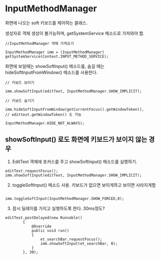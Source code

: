 # InputMethodManager  

화면에 나오는 soft 키보드를 제어하는 클래스.  

생성자로 객체 생성이 불가능하며, getSystemService 메소드로 가져와야 함.  


```
//InputMethodManager 객체 가져오기

InputMethodManager imm = (InputMethodManager) getSystemService(Context.INPUT_METHOD_SERVICE);
```


화면에 보일때는 showSoftInput() 메소드를, 숨길 때는 hideSoftInputFromWindow() 메소드를 사용한다.  

```
// 키보드 보이기

imm.showSoftInput(editText, InputMethodManager.SHOW_IMPLICIT);

// 키보드 숨기기

imm.hideSoftInputFromWindow(getCurrentFocus().getWindowToken(),         // edittext.getWindowToken() 도 가능

InputMethodManager.HIDE_NOT_ALWAYS);

```


## showSoftInput() 로도 화면에 키보드가 보이지 않는 경우  

1. EditText 객체에 포커스를 주고 showSoftInput() 메소드를 실행하기.  


```
editText.requestFocus();
imm.showSoftInput(editText, InputMethodManager.SHOW_IMPLICIT);

```

2. toggleSoftInput() 메소드 사용. 키보드가 없으면 보이게하고 보이면 사라지게함  

```

imm.toggleSoftInput(InputMethodManager.SHOW_FORCED,0);

```


3. 잠시 딜레이를 가지고 실행하도록 한다. 30ms정도?

```
editText.postDelayed(new Runnable()
        {
            @Override
            public void run()
            {
                et_searchBar.requestFocus();
                imm.showSoftInput(et_searchBar, 0);
            }
        }, 30);

```

